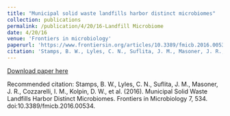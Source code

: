 ```yaml
---
title: "Municipal solid waste landfills harbor distinct microbiomes"
collection: publications
permalink: /publication/4/20/16-Landfill Microbiome
date: 4/20/16
venue: 'Frontiers in microbiology'
paperurl: 'https://www.frontiersin.org/articles/10.3389/fmicb.2016.00534/full'
citation: 'Stamps, B. W., Lyles, C. N., Suflita, J. M., Masoner, J. R., Cozzarelli, I. M., Kolpin, D. W., et al. (2016). Municipal Solid Waste Landfills Harbor Distinct Microbiomes. Frontiers in Microbiology 7, 534. doi:10.3389/fmicb.2016.00534.'
---
```


<a href='https://www.frontiersin.org/articles/10.3389/fmicb.2016.00534/full'>Download paper here</a>

Recommended citation: Stamps, B. W., Lyles, C. N., Suflita, J. M., Masoner, J. R., Cozzarelli, I. M., Kolpin, D. W., et al. (2016). Municipal Solid Waste Landfills Harbor Distinct Microbiomes. Frontiers in Microbiology 7, 534. doi:10.3389/fmicb.2016.00534.